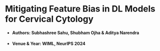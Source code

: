 # 	Mitigating Feature Bias in DL Models for Cervical Cytology

- #### Authors: Subhashree Sahu, Shubham Ojha & Aditya Narendra
- #### Venue & Year: WIML, NeurIPS 2024






